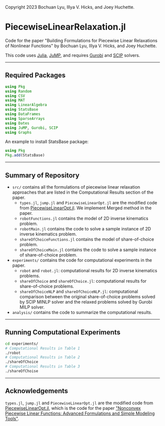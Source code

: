 Copyright 2023 Bochuan Lyu, Illya V. Hicks, and Joey Huchette.
# PiecewiseLinearRelaxation.jl

Code for the paper "Building Formulations for Piecewise Linear Relaxations of Nonlinear Functions" by Bochuan Lyu, Illya V. Hicks, and Joey Huchette.

This code uses [Julia](https://julialang.org/), [JuMP](https://jump.dev/), and requires [Gurobi](https://www.gurobi.com/) and [SCIP](https://scipopt.org/) solvers.

***

## Required Packages

```julia
using Pkg
using Random
using CSV
using MAT
using LinearAlgebra
using StatsBase
using DataFrames
using SparseArrays
using Dates
using JuMP, Gurobi, SCIP
using Graphs
```

An example to install StatsBase package:

```julia
using Pkg
Pkg.add(StatsBase)
```

***

## Summary of Repository
- `src/` contains all the formulations of piecewise linear relaxation approaches that are listed in the Computational Results section of the paper.
  - `types.jl`, `jump.jl` and `PiecewiseLinearOpt.jl` are the modified code from [PiecewiseLinearOpt.jl](https://github.com/joehuchette/PiecewiseLinearOpt.jl). We implement Merged method in the paper.
  - `robotFunctions.jl` contains the model of 2D inverse kinematics problem.
  - `robotMain.jl` contains the code to solve a sample instance of 2D inverse kinematics problem.
  - `shareOfChoiceFunctions.jl` contains the model of share-of-choice problem.
  - `shareOfChoiceMain.jl` contains the code to solve a sample instance of share-of-choice problem.
- `experiments/` contains the code for computational experiments in the paper.
  - `robot` and `robot.jl`: computational results for 2D inverse kinematics problems.
  - `shareOfChoice` and `shareOfChoice.jl`: computational results for share-of-choice problems.
  - `shareOfChoiceNLP` and `shareOfChoiceNLP.jl`: computational comparison between the original share-of-choice problems solved by SCIP MINLP solver and the relaxed problems solved by Gurobi MILP solver.
- `analysis/` contains the code to summarize the computational results.

***

## Running Computational Experiments

```bash
cd experiments/
# Computational Results in Table 1
./robot
# Computational Results in Table 2
./shareOfChoice
# Computational Results in Table 3
./shareOfChoise
```

***

## Acknowledgements

`types.jl`, `jump.jl` and `PiecewiseLinearOpt.jl` are the modified code from [PiecewiseLinearOpt.jl](https://github.com/joehuchette/PiecewiseLinearOpt.jl), which is the code for the paper ["Nonconvex Piecewise Linear Functions: Advanced Formulations and Simple Modeling Tools"]("https://pubsonline.informs.org/doi/abs/10.1287/opre.2019.1973").

